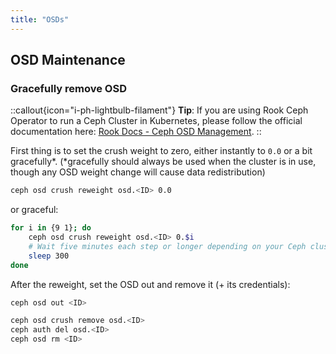 ```yaml
---
title: "OSDs"
---
```


## OSD Maintenance

### Gracefully remove OSD

::callout{icon="i-ph-lightbulb-filament"}
**Tip**:
    If you are using Rook Ceph Operator to run a Ceph Cluster in Kubernetes, please follow the official documentation here: [Rook Docs - Ceph OSD Management](https://rook.io/docs/rook/v1.4/ceph-osd-mgmt.html#remove-an-osd).
::

First thing is to set the crush weight to zero, either instantly to `0.0` or a bit gracefully*.
(*gracefully should always be used when the cluster is in use, though any OSD weight change will cause data redistribution)

```bash
ceph osd crush reweight osd.<ID> 0.0
```

or graceful:

```bash
for i in {9 1}; do
    ceph osd crush reweight osd.<ID> 0.$i
    # Wait five minutes each step or longer depending on your Ceph cluster recovery speed
    sleep 300
done
```

After the reweight, set the OSD out and remove it (+ its credentials):

```bash
ceph osd out <ID>
```

```bash
ceph osd crush remove osd.<ID>
ceph auth del osd.<ID>
ceph osd rm <ID>
```
